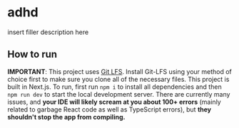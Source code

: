 # adhd

insert filler description here

## How to run

**IMPORTANT**: This project uses [Git LFS](https://git-lfs.com/). Install Git-LFS using your method of choice first to make sure you clone all of the necessary files.
This project is built in Next.js. To run, first run `npm i` to install all dependencies and then `npm run dev` to start the local development server. There are currently
many issues, and **your IDE will likely scream at you about 100+ errors** (mainly related to garbage React code as well as TypeScript errors), but **they shouldn't stop the app from compiling.**
